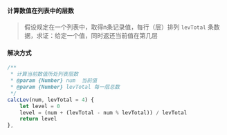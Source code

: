 #### 计算数值在列表中的层数

> 假设规定在一个列表中，取得n条记录值，每行（层）排列 `levTotal` 条数据，求证：给定一个值，同时返还当前值在第几层

#### 解决方式

```js
/**
 * 计算当前数值所处列表层数
 * @param {Number} num  当前值
 * @param {Number} levTotal 每一层总数
 */
calcLev(num, levTotal = 4) {
    let level = 0
    level = (num + (levTotal - num % levTotal)) / levTotal
    return level
},
```

